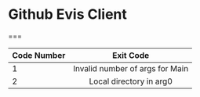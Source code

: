 # Github Evis Client
===

| Code Number  |   Exit Code                      |
| ------------ |:--------------------------------:|
|      1       |  Invalid number of args for Main |
|      2       |  Local directory in arg0         |